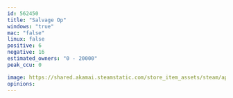```yaml
---
id: 562450
title: "Salvage Op"
windows: "true"
mac: "false"
linux: false
positive: 6
negative: 16
estimated_owners: "0 - 20000"
peak_ccu: 0

image: https://shared.akamai.steamstatic.com/store_item_assets/steam/apps/562450/header.jpg?t=1503220222
opinions:
---
```

